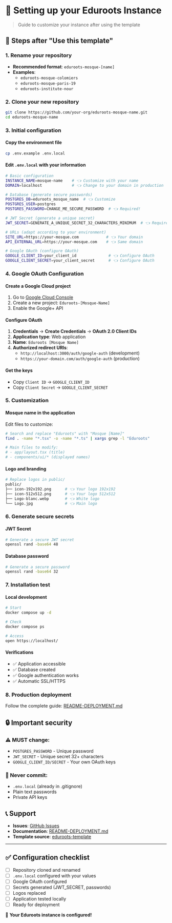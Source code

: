 # 🎯 Setting up your Eduroots Instance

> Guide to customize your instance after using the template

## 🚀 Steps after "Use this template"

### 1. Rename your repository
- **Recommended format**: `eduroots-mosque-[name]`
- **Examples**:
  - `eduroots-mosque-colomiers`
  - `eduroots-mosque-paris-19`
  - `eduroots-institute-nour`

### 2. Clone your new repository
```bash
git clone https://github.com/your-org/eduroots-mosque-name.git
cd eduroots-mosque-name
```

### 3. Initial configuration

#### Copy the environment file
```bash
cp .env.example .env.local
```

#### Edit `.env.local` with your information
```bash
# Basic configuration
INSTANCE_NAME=mosque-name    # 👈 Customize with your name
DOMAIN=localhost             # 👈 Change to your domain in production

# Database (generate secure passwords)
POSTGRES_DB=eduroots_mosque_name  # 👈 Customize
POSTGRES_USER=postgres
POSTGRES_PASSWORD=CHANGE_ME_SECURE_PASSWORD  # 👈 Required!

# JWT Secret (generate a unique secret)
JWT_SECRET=GENERATE_A_UNIQUE_SECRET_32_CHARACTERS_MINIMUM  # 👈 Required!

# URLs (adapt according to your environment)
SITE_URL=https://your-mosque.com            # 👈 Your domain
API_EXTERNAL_URL=https://your-mosque.com    # 👈 Same domain

# Google OAuth (configure OAuth)
GOOGLE_CLIENT_ID=your_client_id              # 👈 Configure OAuth
GOOGLE_CLIENT_SECRET=your_client_secret      # 👈 Configure OAuth
```

### 4. Google OAuth Configuration

#### Create a Google Cloud project
1. Go to [Google Cloud Console](https://console.cloud.google.com/)
2. Create a new project: `Eduroots-[Mosque-Name]`
3. Enable the Google+ API

#### Configure OAuth
1. **Credentials** → **Create Credentials** → **OAuth 2.0 Client IDs**
2. **Application type**: Web application
3. **Name**: `Eduroots [Mosque Name]`
4. **Authorized redirect URIs**:
   - `http://localhost:3000/auth/google-auth` (development)
   - `https://your-domain.com/auth/google-auth` (production)

#### Get the keys
- Copy `Client ID` → `GOOGLE_CLIENT_ID`
- Copy `Client Secret` → `GOOGLE_CLIENT_SECRET`

### 5. Customization

#### Mosque name in the application
Edit files to customize:

```bash
# Search and replace "Eduroots" with "Mosque [Name]"
find . -name "*.tsx" -o -name "*.ts" | xargs grep -l "Eduroots"

# Main files to modify:
# - app/layout.tsx (title)
# - components/ui/* (displayed names)
```

#### Logo and branding
```bash
# Replace logos in public/
public/
├── icon-192x192.png      # 👈 Your logo 192x192
├── icon-512x512.png      # 👈 Your logo 512x512
├── Logo-blanc.webp       # 👈 White logo
└── Logo.jpg              # 👈 Main logo
```

### 6. Generate secure secrets

#### JWT Secret
```bash
# Generate a secure JWT secret
openssl rand -base64 48
```

#### Database password
```bash
# Generate a secure password
openssl rand -base64 32
```

### 7. Installation test

#### Local development
```bash
# Start
docker compose up -d

# Check
docker compose ps

# Access
open https://localhost/
```

#### Verifications
- ✅ Application accessible
- ✅ Database created
- ✅ Google authentication works
- ✅ Automatic SSL/HTTPS

### 8. Production deployment

Follow the complete guide: [README-DEPLOYMENT.md](./README-DEPLOYMENT.md)

## 🔒 Important security

### ⚠️ MUST change:
- `POSTGRES_PASSWORD` - Unique password
- `JWT_SECRET` - Unique secret 32+ characters
- `GOOGLE_CLIENT_ID/SECRET` - Your own OAuth keys

### 🚫 Never commit:
- `.env.local` (already in .gitignore)
- Plain text passwords
- Private API keys

## 📞 Support

- **Issues**: [GitHub Issues](../../issues)
- **Documentation**: [README-DEPLOYMENT.md](./README-DEPLOYMENT.md)
- **Template source**: [eduroots-template](https://github.com/your-org/eduroots)

---

## ✅ Configuration checklist

- [ ] Repository cloned and renamed
- [ ] `.env.local` configured with your values
- [ ] Google OAuth configured
- [ ] Secrets generated (JWT_SECRET, passwords)
- [ ] Logos replaced
- [ ] Application tested locally
- [ ] Ready for deployment

🎉 **Your Eduroots instance is configured!**
